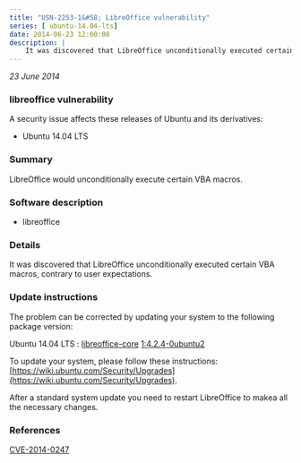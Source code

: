 ```yaml
---
title: "USN-2253-1&#58; LibreOffice vulnerability"
series: [ ubuntu-14.04-lts]
date: 2014-06-23 12:00:00
description: |
    It was discovered that LibreOffice unconditionally executed certain VBA macros, contrary to user expectations. 
--- 
```

 
 

*23 June 2014*

### libreoffice vulnerability

A security issue affects these releases of Ubuntu and its derivatives:

* Ubuntu 14.04 LTS

### Summary

LibreOffice would unconditionally execute certain VBA macros. 

### Software description

* libreoffice 

### Details

It was discovered that LibreOffice unconditionally executed certain VBA macros, contrary to user expectations. 

### Update instructions

The problem can be corrected by updating your system to the following package version:

Ubuntu 14.04 LTS
 : [libreoffice-core](https://launchpad.net/ubuntu/+source/libreoffice) <span> [1:4.2.4-0ubuntu2](https://launchpad.net/ubuntu/+source/libreoffice/1:4.2.4-0ubuntu2) </span> 

To update your system, please follow these instructions: [https://wiki.ubuntu.com/Security/Upgrades](https://wiki.ubuntu.com/Security/Upgrades).

After a standard system update you need to restart LibreOffice to makea all the necessary changes. 

### References

 
 [CVE-2014-0247](http://people.ubuntu.com/~ubuntu-security/cve/CVE-2014-0247)
 

